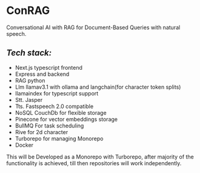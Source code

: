 # ConRAG
Conversational AI with RAG for Document-Based Queries with natural speech.

## *Tech stack:*

* Next.js typescript frontend
* Express and backend
* RAG python
* Llm llamav3.1 with ollama and langchain(for character token splits)
* llamaindex for typescript support
* Stt. Jasper
* Tts. Fastspeech 2.0 compatible
* NoSQL CouchDb for flexible storage
* Pinecone for vector embeddings storage
* BullMQ For task scheduling
* Rive for 2d character
* Turborepo for managing Monorepo
* Docker

This will be Developed as a Monorepo with Turborepo, after majority of the functionality is achieved, till then repositories will work independently.